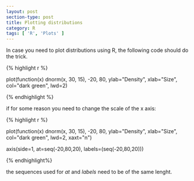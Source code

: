 ```yaml
---
layout: post
section-type: post
title: Plotting distributions
category: R
tags: [ 'R', 'Plots' ]
---
```


In case you need to plot distributions using R, the following code should do the trick.

{% highlight r %}

plot(function(x) dnorm(x, 30, 15), -20, 80, ylab="Density", xlab="Size", col="dark green", lwd=2)

{% endhighlight %}

if for some reason you need to change the scale of the x axis:

{% highlight r %}

plot(function(x) dnorm(x, 30, 15), -20, 80, ylab="Density", xlab="Size", col="dark green", lwd=2, xaxt="n")

axis(side=1, at=seq(-20,80,20), labels=(seq(-20,80,20)))

{% endhighlight%}

the sequences used for *at* and *labels* need to be of the same lenght.

